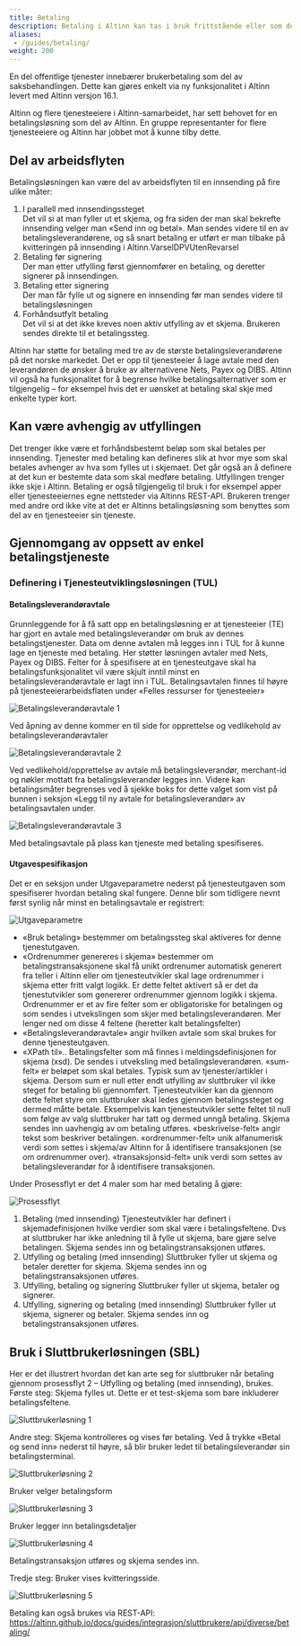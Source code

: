 ```yaml
---
title: Betaling
description: Betaling i Altinn kan tas i bruk frittstående eller som del av en innsendingstjeneste.
aliases:
 - /guides/betaling/
weight: 200
---
```


En del offentlige tjenester innebærer brukerbetaling som del av saksbehandlingen. Dette kan gjøres enkelt via ny funksjonalitet i Altinn levert med Altinn versjon 16.1.

Altinn og flere tjenesteeiere i Altinn-samarbeidet, har sett behovet for en betalingsløsning som del av Altinn. En gruppe representanter for flere tjenesteeiere og Altinn har jobbet mot å kunne tilby dette.


## Del av arbeidsflyten

Betalingsløsningen kan være del av arbeidsflyten til en innsending på fire ulike måter:


1. I parallell med innsendingssteget  
Det vil si at man fyller ut et skjema, og fra siden der man skal bekrefte innsending velger man «Send inn og betal». Man sendes videre til en av betalingsleverandørene, og så snart betaling er utført er man tilbake på kvitteringen på innsending i Altinn.VarselDPVUtenRevarsel  
2. Betaling før signering  
Der man etter utfylling først gjennomfører en betaling, og deretter signerer på innsendingen.
3. Betaling etter signering  
Der man får fylle ut og signere en innsending før man sendes videre til betalingsløsningen
4. Forhåndsutfylt betaling  
Det vil si at det ikke kreves noen aktiv utfylling av et skjema. Brukeren sendes direkte til et betalingssteg.

Altinn har støtte for betaling med tre av de største betalingsleverandørene på det norske markedet. Det er opp til tjenesteeier å lage avtale med den leverandøren de ønsker å bruke av alternativene Nets, Payex og DIBS. Altinn vil også ha funksjonalitet for å begrense hvilke betalingsalternativer som er tilgjengelig – for eksempel hvis det er uønsket at betaling skal skje med enkelte typer kort.    


## Kan være avhengig av utfyllingen
Det trenger ikke være et forhåndsbestemt beløp som skal betales per innsending. Tjenester med betaling kan defineres slik at hvor mye som skal betales avhenger av hva som fylles ut i skjemaet. Det går også an å definere at det kun er bestemte data som skal medføre betaling.
Utfyllingen trenger ikke skje i Altinn. Betaling er også tilgjengelig til bruk i for eksempel apper eller tjenesteeiernes egne nettsteder via Altinns REST-API. Brukeren trenger med andre ord ikke vite at det er Altinns betalingsløsning som benyttes som del av en tjenesteeier sin tjeneste.


## Gjennomgang av oppsett av enkel betalingstjeneste

### Definering i Tjenesteutviklingsløsningen (TUL)
#### Betalingsleverandøravtale
Grunnleggende for å få satt opp en betalingsløsning er at tjenesteeier (TE) har gjort en avtale med betalingsleverandør om bruk av dennes betalingstjenester. Data om denne avtalen må legges inn i TUL for å kunne lage en tjeneste med betaling. Her støtter løsningen avtaler med Nets, Payex og DIBS. Felter for å spesifisere at en tjenesteutgave skal ha betalingsfunksjonalitet vil være skjult inntil minst en betalingsleverandøravtale er lagt inn i TUL. Betalingsavtalen finnes til høyre på tjenesteeierarbeidsflaten under «Felles ressurser for tjenesteeier»

![Betalingsleverandøravtale 1](BetLevAvtale1.png?width=1200)

Ved åpning av denne kommer en til side for opprettelse og vedlikehold av betalingsleverandøravtaler

![Betalingsleverandøravtale 2](BetLevAvtale2.png?width=1200)

Ved vedlikehold/opprettelse av avtale må betalingsleverandør, merchant-id og nøkler mottatt fra betalingsleverandør legges inn. Videre kan betalingsmåter begrenses ved å sjekke boks for dette valget som vist på bunnen i seksjon «Legg til ny avtale for betalingsleverandør» av betalingsavtalen under.

![Betalingsleverandøravtale 3](BetLevAvtale3.png?width=1200)

Med betalingsavtale på plass kan tjeneste med betaling spesifiseres.
#### Utgavespesifikasjon
Det er en seksjon under Utgaveparametre nederst på tjenesteutgaven som spesifiserer hvordan betaling skal fungere. Denne blir som tidligere nevnt først synlig når minst en betalingsavtale er registrert:

![Utgaveparametre](UtgparamBet.png?width=600)

* «Bruk betaling» bestemmer om betalingssteg skal aktiveres for denne tjenestutgaven.  
* «Ordrenummer genereres i skjema» bestemmer om betalingstransaksjonene skal få unikt ordrenumer automatisk generert fra teller i Altinn eller om tjenesteutvikler skal lage ordrenummer i skjema etter fritt valgt logikk. Er dette feltet aktivert så er det da tjenestutvikler som genererer ordrenummer gjennom logikk i skjema. Ordrenummer er et av fire felter som er obligatoriske for betalingen og som sendes i utvekslingen som skjer med betalingsleverandøren. Mer lenger ned om disse 4 feltene (heretter kalt betalingsfelter)  
* «Betalingsleverandøravtale» angir hvilken avtale som skal brukes for denne tjenesteutgaven.  
* «XPath til».. Betalingsfelter som må finnes i meldingsdefinisjonen for skjema (xsd). De sendes i utveksling med betalingsleverandøren.
«sum-felt» er beløpet som skal betales. Typisk sum av tjenester/artikler i skjema. Dersom sum er null etter endt utfylling av sluttbruker vil ikke steget for betaling bli gjennomført. Tjenesteutvikler kan da gjennom dette feltet styre om sluttbruker skal ledes gjennom betalingssteget og dermed måtte betale. Eksempelvis kan tjenesteutvikler sette feltet til null som følge av valg sluttbruker har tatt og dermed unngå betaling.
Skjema sendes inn uavhengig av om betaling utføres.
«beskrivelse-felt» angir tekst som beskriver betalingen.
«ordrenummer-felt» unik alfanumerisk verdi som settes i skjema/av Altinn for å identifisere transaksjonen (se om ordrenummer over).
«transaksjonsid-felt» unik verdi som settes av betalingsleverandør for å identifisere transaksjonen.  

Under Prosessflyt er det 4 maler som har med betaling å gjøre:

![Prosessflyt](Prosessflyt.png?width=800)

1.	Betaling (med innsending)
Tjenesteutvikler har definert i skjemadefinisjonen hvilke verdier som skal være i betalingsfeltene. Dvs at sluttbruker har ikke anledning til å fylle ut skjema, bare gjøre selve betalingen. Skjema sendes inn og betalingstransaksjonen utføres.
2.	Utfylling og betaling (med innsending)
Sluttbruker fyller ut skjema og betaler deretter for skjema. Skjema sendes inn og betalingstransaksjonen utføres.
3.	Utfylling, betaling og signering
Sluttbruker fyller ut skjema, betaler og signerer.
4.	Utfylling, signering og betaling (med innsending)
Sluttbruker fyller ut skjema, signerer og betaler. Skjema sendes inn og betalingstransaksjonen utføres.

## Bruk i Sluttbrukerløsningen (SBL)

Her er det illustrert hvordan det kan arte seg for sluttbruker når betaling gjennom prosessflyt 2 – Utfylling og betaling (med innsending), brukes.
Første steg: Skjema fylles ut. Dette er et test-skjema som bare inkluderer betalingsfeltene.

![Sluttbrukerløsning 1](SBL1.png?width=1000)

Andre steg: Skjema kontrolleres og vises før betaling. Ved å trykke «Betal og send inn» nederst til høyre, så blir bruker ledet til betalingsleverandør sin betalingsterminal.

![Sluttbrukerløsning 2](SBL2.png?width=1000)

Bruker velger betalingsform

![Sluttbrukerløsning 3](SBLNet3.png?width=1000)

Bruker legger inn betalingsdetaljer

![Sluttbrukerløsning 4](SBLNet4.png?width=1000)

Betalingstransaksjon utføres og skjema sendes inn.

Tredje steg: Bruker vises kvitteringsside.

![Sluttbrukerløsning 5](SBLKvitt5.png?width=1000)


Betaling kan også brukes via REST-API: https://altinn.github.io/docs/guides/integrasjon/sluttbrukere/api/diverse/betaling/
